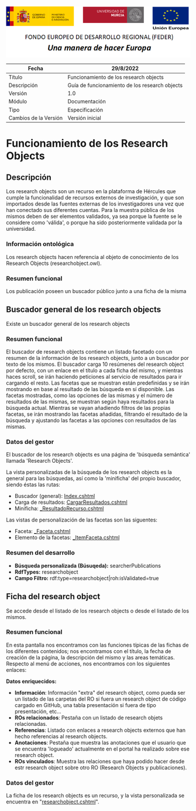 ![](./media/CabeceraDocumentosMD.png)

| Fecha         | 29/8/2022                                                   |
| ------------- | ------------------------------------------------------------ |
|Título|Funcionamiento de los research objects|
|Descripción|Guía de funcionamiento de los research objects|
|Versión|1.0|
|Módulo|Documentación|
|Tipo|Especificación|
|Cambios de la Versión|Versión inicial|

# Funcionamiento de los Research Objects

## Descripción
Los research objects son un recurso en la plataforma de Hércules que cumple la funcionalidad de recursos externos de investigación, y que son importados desde las fuentes externas de los investigadores una vez que han conectado sus diferentes cuentas. Para la muestra pública de los mismos deben de ser elementos validados, ya sea porque la fuente se le considere como 'válida', o porque ha sido posteriormente validada por la universidad.

### Información ontológica
Los research objects hacen referencia al objeto de conocimiento de los Research Objects (researchobject.owl).

### Resumen funcional
Los publicación poseen un buscador público junto a una ficha de la misma


## Buscador general de los research objects
Existe un buscador general de los research objects

### Resumen funcional
El buscador de research objects contiene un listado facetado con un resumen de la información de los research objects, junto a un buscador por texto de los mismos. El buscador carga 10 resúmenes del research object por defecto, con un enlace en el título a cada ficha del mismo, y mientras haces scroll, se irán haciendo peticiones al servicio de resultados para ir cargando el resto. 
Las facetas que se muestran están predefinidas y se irán mostrando en base al resultado de las búsqueda en sí disponible. Las facetas mostradas, como las opciones de las mismas y el número de resultados de las mismas, se muestran según haya resultados para la búsqueda actual.
Mientras se vayan añadiendo filtros de las propias facetas, se irán mostrando las facetas añadidas, filtrando el resultado de la búsqueda y ajustando las facetas a las opciones con resultados de las mismas.

### Datos del gestor
El buscador de los research objects es una página de 'búsqueda semántica' llamada 'Research Objects'.

La vista personalizadas de la búsqueda de los research objects es la general para las búsquedas, así como la 'minificha' del propio buscador, siendo éstas las rutas:
- Buscador (general): [Index.cshtml](https://github.com/HerculesCRUE/Commons-ED-MA/blob/main/Web/Views/Views/Busqueda/Index.cshtml)
- Carga de resultados: [CargarResultados.cshtml](https://github.com/HerculesCRUE/Commons-ED-MA/blob/main/Web/Views/Views/CargadorResultados/CargarResultados.cshtml)
- Minificha: [\_ResultadoRecurso.cshtml](https://github.com/HerculesCRUE/Commons-ED-MA/blob/main/Web/Views/Views/CargadorResultados/_ResultadoRecurso.cshtml)

Las vistas de personalización de las facetas son las siguentes:
- Faceta: [\_Faceta.cshtml](https://github.com/HerculesCRUE/Commons-ED-MA/blob/main/Web/Views/Views/CargadorFacetas/_Faceta.cshtml)
- Elemento de la facetas: [\_ItemFaceta.cshtml](https://github.com/HerculesCRUE/Commons-ED-MA/blob/main/Web/Views/Views/CargadorFacetas/_ItemFaceta.cshtml)


### Resumen del desarrollo

- **Búsqueda personalizada (Búsuqeda):** searcherPublications
- **RdfTypes:** researchobject
- **Campo Filtro:** rdf:type=researchobject|roh:isValidated=true



## Ficha del research object
Se accede desde el listado de los research objects o desde el listado de los mismos.

### Resumen funcional
En esta pantalla nos encontramos con las funciones típicas de las fichas de los diferentes contenidos; nos encontramos con el título, la fecha de creación de la página, la descripción del mismo y las areas temáticas.
Respecto al menú de acciones, nos encontramos con los siguientes enlaces:


**Datos enriquecidos:**
- **Información**: Información "extra" del research object, como pueda ser un listado de las carpetas del RO si fuera un research object de código cargado en GitHub, una tabla presentación si fuera de tipo presentación, etc...
- **ROs relacionados**: Pestaña con un listado de research objets relacionadas.
- **Referencias**: Listado con enlaces a research objects externos que han hecho referencias al research objects.
- **Anotaciones**: Pestaña que muestra las anotaciones que el usuario que se encuentra 'logueado' actualmente en el portal ha realizado sobre ese research object.
- **ROs vinculados**: Muestra las relaciones que haya podido hacer desde estr research object sobre otro RO (Research Objects y publicaciones).
 

### Datos del gestor
La ficha de los research objects es un recurso, y la vista personalizada se encuentra en "[researchobject.cshtml](https://github.com/HerculesCRUE/Commons-ED-MA/blob/main/Web/Views/Views/CargadorResultados/researchobject.cshtml)".
